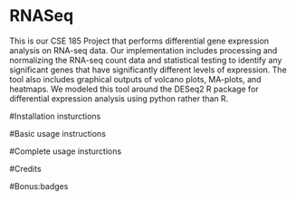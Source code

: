 # RNASeq
This is our CSE 185 Project that performs differential gene expression analysis on RNA-seq data. Our implementation includes processing and normalizing the RNA-seq count data and statistical testing to identify any significant genes that have significantly different levels of expression. The tool also includes graphical outputs of volcano plots, MA-plots, and heatmaps. We modeled this tool around the DESeq2 R package for differential expression analysis using python rather than R.

#Installation insturctions

#Basic usage instructions

#Complete usage insturctions

#Credits

#Bonus:badges